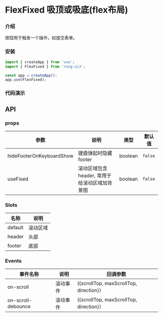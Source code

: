 # FlexFixed 吸顶或吸底(flex布局)

### 介绍

按钮用于触发一个操作，如提交表单。

### 安装
```javascript
import { createApp } from 'vue';
import { FlexFixed } from 'rong-ui3';

const app = createApp();
app.use(FlexFixed);
```

### 代码演示
<script setup>
  import Index from '../demo/index.vue?raw'
</script>
<HljsBlock :code="Index"></HljsBlock>


## API
### props
| 参数                     | 说明                                         | 类型    | 默认值  |
|--------------------------|--------------------------------------------|---------|---------|
| hideFooterOnKeyboardShow | 键盘弹起时隐藏footer                         | boolean | `false` |
| useFixed                 | 滚动区域包含header, 常用于给滚动区域加背景图 | boolean | `false` |

### Slots
| 名称      | 说明    |
|---------- |-------- |
| default  | 滚动区域   |
| header  | 头部   |
| footer  | 底部   |


### Events
| 事件名称      | 说明    | 回调参数      |
|---------- |-------- |---------- |
| on-scroll  | 滚动事件    | ({scrollTop, maxScrollTop, direction}）|
| on-scroll-debounce  | 滚动事件    | ({scrollTop, maxScrollTop, direction}）|


